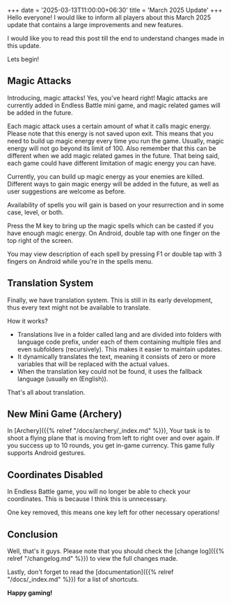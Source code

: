 +++
date = '2025-03-13T11:00:00+06:30'
title = 'March 2025 Update'
+++
Hello everyone! I would like to inform all players about this March 2025 update that contains a large improvements and new features.
<!--more-->
I would like you to read this post till the end to understand changes made in this update.

Lets begin!

## Magic Attacks
Introducing, magic attacks! Yes, you've heard right! Magic attacks are currently added in Endless Battle mini game, and magic related games will be added in the future.

Each magic attack uses a certain amount of what it calls magic energy. Please note that this energy is not saved upon exit. This means that you need to build up magic energy every time you run the game. Usually, magic energy will not go beyond its limit of 100. Also remember that this can be different when we add magic related games in the future. That being said, each game could have different limitation of magic energy you can have.

Currently, you can build up magic energy as your enemies are killed. Different ways to gain magic energy will be added in the future, as well as user suggestions are welcome as before.

Availability of spells you will gain is based on your resurrection and in some case, level, or both.

Press the M key to bring up the magic spells which can be casted if you have enough magic energy. On Android, double tap with one finger on the top right of the screen.

You may view description of each spell by pressing F1 or double tap with 3 fingers on Android while you're in the spells menu.

## Translation System
Finally, we have translation system. This is still in its early development, thus every text might not be available to translate.

How it works?
- Translations live in a folder called lang and are divided into folders with language code prefix, under each of them containing multiple files and even subfolders (recursively). This makes it easier to maintain updates.
- It dynamically translates the text, meaning it consists of zero or more variables that will be replaced with the actual values.
- When the translation key could not be found, it uses the fallback language (usually en (English)).

That's all about translation.

## New Mini Game (Archery)
In [Archery]({{% relref "/docs/archery/_index.md" %}}), Your task is to shoot a flying plane that is moving from left to right over and over again. If you success up to 10 rounds, you get in-game currency. This game fully supports Android gestures.

## Coordinates Disabled
In Endless Battle game, you will no longer be able to check your coordinates. This is because I think this is unnecessary.

One key removed, this means one key left for other necessary operations!

## Conclusion
Well, that's it guys. Please note that you should check the [change log]({{% relref "/changelog.md" %}}) to view the full changes made.

Lastly, don't forget to read the [documentation]({{% relref "/docs/_index.md" %}}) for a list of shortcuts.

**Happy gaming!**